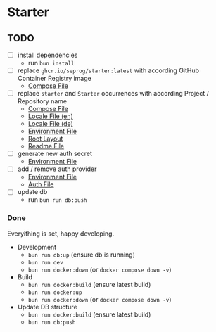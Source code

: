 # Starter

## TODO
 - [ ] install dependencies
   - run `bun install`
 - [ ] replace `ghcr.io/seprog/starter:latest` with according GitHub Container Registry image
   - [Compose File](/docker-compose.yaml)
 - [ ] replace `starter` and `Starter` occurrences with according Project / Repository name
   - [Compose File](/docker-compose.yaml)
   - [Locale File (en)](/locales/en.json)
   - [Locale File (de)](/locales/de.json)
   - [Environment File](/.env)
   - [Root Layout](/src/app/[locale]/layout.tsx)
   - [Readme File](/README.md)
 - [ ] generate new auth secret
   - [Environment File](/.env)
 - [ ] add / remove auth provider
   - [Environment File](/.env)
   - [Auth File](/src/app/lib/auth.ts)
 - [ ] update db
   - run `bun run db:push`

### Done
Everyithing is set, happy developing.
 - Development
   - `bun run db:up` (ensure db is running)
   - `bun run dev`
   - `bun run docker:down` (or `docker compose down -v`)
 - Build
   - `bun run docker:build` (ensure latest build)
   - `bun run docker:up`
   - `bun run docker:down` (or `docker compose down -v`)
 - Update DB structure
   - `bun run docker:build` (ensure latest build)
   - `bun run db:push`
